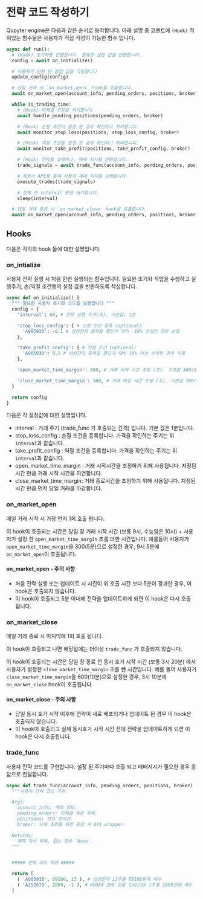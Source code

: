 # 전략 코드 작성하기

Qupyter engine은 다음과 같은 순서로 동작합니다.
아래 설명 중 코멘트에 `(Hook)` 적혀있는 함수들은 사용자가 직접 작성이 가능한 함수 입니다.

```python
async def run():
  # (Hook) 초기화를 진행합니다. 필요한 설정 값을 반환합니다.
  config = await on_initialize()

  # 사용자가 반환 한 설정 값을 적용합니다
  update_config(config)

  # 당일 거래 시 `on_market_open` hook을 호출합니다.
  await on_market_open(account_info, pending_orders, positions, broker)

  while is_trading_time:
    # (Hook) 미체결 주문을 처리합니다
    await handle_pending_positions(pending_orders, broker)

    # (Hook) 손절 조건이 설정 된 경우 확인하고 처리합니다.
    await monitor_stop_loss(positions, stop_loss_config, broker)

    # (Hook) 익절 조건을 설정 된 경우 확인하고 처리합니다.
    await monitor_take_profit(positions, take_profit_config, broker)

    # (Hook) 전략을 실행하고, 매매 지시를 반환합니다.
    trade_signals = await trade_func(account_info, pending_orders, positions, broker)

    # 증권사 API를 통해 사용자 매매 지지를 실행합니다.
    execute_trades(trade_signals)

    # 정해 진 interval 만큼 대기합니다.
    sleep(interval)

  # 당일 거래 종료 시 `on_market_close` hook을 호출합니다.
  await on_market_open(account_info, pending_orders, positions, broker)
```

## Hooks

다음은 각각의 hook 들에 대한 설명입니다.

### on_intialize

사용자 전략 실행 시 처음 한번 실행되는 함수입니다. 필요한 초기화 작업을 수행하고 실행주기, 손/익절 조건등의 설정 값을 반환하도록 작성합니다.

```python
async def on_initialize() {
  """ 필요한 사용자 초기화 코드를 실행합니다 """
  config = {
    'interval': 60, # 전략 실행 주기(초). 기본값: 1분

    'stop_loss_config': { # 손절 조건 등록 (optional)
      'A005930': -0.1 # 삼성전자 종목을 평단가 대비 -10% 손실인 경우 손절
    },

    'take_profit_config': { # 익절 조건 (optional)
      'A005930': 0.1 # 삼성전자 종목을 평단가 대비 10% 이상 수익인 경우 익절
    },

    'open_market_time_margin': 300, # 거래 시작 시간 조정 (초). 기본값 300(5분)

    'close_market_time_margin': 300, # 거래 마감 시간 조정 (초). 기본값 300(5분)
  }

  return config
}
```

다음은 각 설정값에 대한 설명입니다.

- interval : 거래 주기 (trade_func 가 호출되는 간격) 입니다. 기본 값은 1분입니다.
- stop_loss_config : 손절 조건을 등록합니다. 가격을 확인하는 주기는 위 `interval`과 같습니다.
- take_profit_config : 익절 조건을 등록합니다. 가격을 확인하는 주기는 위 `interval`과 같습니다.
- open_market_time_margin : 거래 시작시간을 조정하기 위해 사용됩니다. 지정된 시간 만큼 거래 시작 시간을 지연합니다.
- close_market_time_margin: 거래 종료시간을 조정하기 위해 사용됩니다. 지정된 시간 만큼 먼저 당일 거래를 마감합니다.

### on_market_open

매일 거래 시작 시 가장 먼저 1회 호출 됩니다.

이 hook이 호출되는 시간은 당일 장 거래 시작 시간 (보통 9시, 수능일은 10시) + 사용자가 설정 한 `open_market_time_margin` 초를 더한 시간입니다.
예를들어 사용자가 `open_market_time_margin`을 300(5분)으로 설정한 경우, 9시 5분에 `on_market_open`이 호출됩니다.

#### on_market_open - 주의 사항

- 처음 전략 실행 또는 업데이트 시 시간이 위 호출 시간 보다 5분이 경과한 경우, 이 hook은 호출되지 않습니다.
- 이 hook이 호출되고 5분 이내에 전략을 업데이트하게 되면 이 hook은 다시 호출 됩니다.

### on_market_close

매일 거래 종료 시 마지막에 1회 호출 됩니다.

이 hook이 호출되고 나면 해당일에는 더이상 `trade_func` 가 호출되지 않습니다.

이 hook이 호출되는 시간은 당일 장 종료 전 동시 호가 시작 시간 (보통 3시 20분) 에서 사용자가 설정한 `close_market_time_margin` 초를 뺀 시간입니다.
예를 들어 사용자가 `close_market_time_margin`을 600(10분)으로 설정한 경우, 3시 10분에 `on_market_close` hook이 호출됩니다.

#### on_market_close - 주의 사항

- 당일 동시 호가 시작 이후에 전략이 새로 배포되거나 업데이트 된 경우 이 hook은 호출되지 않습니다.
- 이 hook이 호출되고 실제 동시호가 시작 시간 전에 전략을 업데이트하게 되면 이 hook은 다시 호출됩니다.

### trade_func

사용자 전략 코드를 구현합니다. 설정 된 주기마다 호출 되고 매매지시가 필요한 경우 응답으로 전달합니다.

```python
async def trade_func(account_info, pending_orders, positions, broker) -> List:
  """사용자 전략 코드 구현.

  Args:
    account_info: 계좌 정보.
    pending_orders: 미체결 주문 목록.
    positions: 보유 포지션.
    broker: 시세 조회를 위한 증권 사 API wrapper.

  Returns:
    매매 지시 목록, 없는 경우 `None`.
  """


  ##### 전략 코드 작성 #####

  return [
    ( 'A005930', 69100, 13 ), # 삼성전자 13주를 69100원에 매수
    ( 'A252670', 2800, -1 ), # KODEX 200 선물 인버스2X 1주를 2800원에 매도
  ]
```
